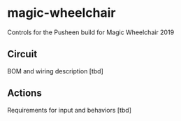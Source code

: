 # magic-wheelchair

Controls for the Pusheen build for Magic Wheelchair 2019

## Circuit

BOM and wiring description [tbd]

## Actions

Requirements for input and behaviors [tbd]

